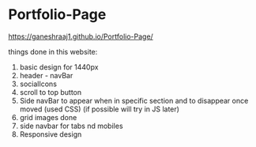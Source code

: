 # Portfolio-Page

https://ganeshraaj1.github.io/Portfolio-Page/

things done in this website:

1. basic design for 1440px
2. header - navBar
3. socialIcons
4. scroll to top button
5. Side navBar to appear when in specific section and to disappear once moved (used CSS) (if possible will try in JS later)
6. grid images done
7. side navbar for tabs nd mobiles 
8. Responsive design
